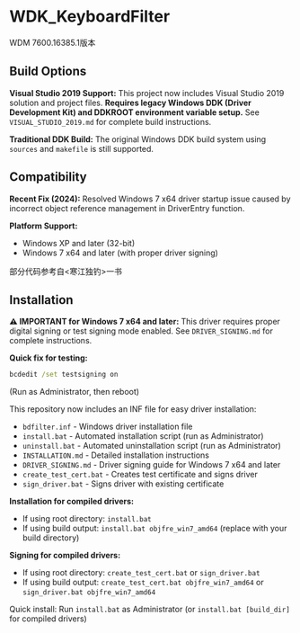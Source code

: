 # WDK_KeyboardFilter
WDM 7600.16385.1版本

## Build Options

**Visual Studio 2019 Support:** This project now includes Visual Studio 2019 solution and project files. **Requires legacy Windows DDK (Driver Development Kit) and DDKROOT environment variable setup.** See `VISUAL_STUDIO_2019.md` for complete build instructions.

**Traditional DDK Build:** The original Windows DDK build system using `sources` and `makefile` is still supported.

## Compatibility

**Recent Fix (2024):** Resolved Windows 7 x64 driver startup issue caused by incorrect object reference management in DriverEntry function.

**Platform Support:**
- Windows XP and later (32-bit)  
- Windows 7 x64 and later (with proper driver signing)

部分代码参考自<寒江独钓>一书

## Installation

**⚠️ IMPORTANT for Windows 7 x64 and later:** This driver requires proper digital signing or test signing mode enabled. See `DRIVER_SIGNING.md` for complete instructions.

**Quick fix for testing:**
```cmd
bcdedit /set testsigning on
```
(Run as Administrator, then reboot)

This repository now includes an INF file for easy driver installation:

- `bdfilter.inf` - Windows driver installation file
- `install.bat` - Automated installation script (run as Administrator)
- `uninstall.bat` - Automated uninstallation script (run as Administrator)
- `INSTALLATION.md` - Detailed installation instructions
- `DRIVER_SIGNING.md` - Driver signing guide for Windows 7 x64 and later
- `create_test_cert.bat` - Creates test certificate and signs driver
- `sign_driver.bat` - Signs driver with existing certificate

**Installation for compiled drivers:**
- If using root directory: `install.bat`
- If using build output: `install.bat objfre_win7_amd64` (replace with your build directory)

**Signing for compiled drivers:**
- If using root directory: `create_test_cert.bat` or `sign_driver.bat`
- If using build output: `create_test_cert.bat objfre_win7_amd64` or `sign_driver.bat objfre_win7_amd64`

Quick install: Run `install.bat` as Administrator (or `install.bat [build_dir]` for compiled drivers)
